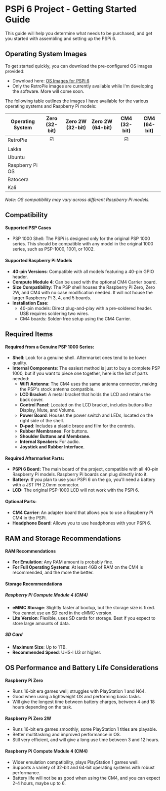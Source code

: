 # PSPi 6 Project - Getting Started Guide

This guide will help you determine what needs to be purchased, and get you started with assembling and setting up the PSPi 6.

## Operating System Images

To get started quickly, you can download the pre-configured OS images provided:

- Download here: [OS Images for PSPi 6](https://drive.proton.me/urls/04X9SX1KG8#zOBARZruUlqs)
- Only the RetroPie images are currently available while I'm developing the software. More will come soon.

The following table outlines the images I have available for the various operating systems and Raspberry Pi models:

| Operating System | Zero (32-bit) | Zero 2W (32-bit) | Zero 2W (64-bit) | CM4 (32-bit) | CM4 (64-bit) |
|------------------|:-------------:|:----------------:|:----------------:|:------------:|:------------:|
| RetroPie         | ☑️            |                  |                  | ☑️           |              |
| Lakka            |               |                  |                  |              |              |
| Ubuntu           |               |                  |                  |              |              |
| Raspberry Pi OS  |               |                  |                  |              |              |
| Batocera         |               |                  |                  |              |              |
| Kali             |               |                  |                  |              |              |

_Note: OS compatibility may vary across different Raspberry Pi models._

## Compatibility

#### Supported PSP Cases

- PSP 1000 Shell: The PSPi is designed only for the original PSP 1000 series. This should be compatible with any model in the original 1000 series, such as PSP-1000, 1001, or 1002.

#### Supported Raspberry Pi Models
  - **40-pin Versions**: Compatible with all models featuring a 40-pin GPIO header.
  - **Compute Module 4**: Can be used with the optional CM4 Carrier board.
  - **Size Compatibility**: The PSP shell houses the Raspberry Pi Zero, Zero 2W, and CM4 with no case modification needed. It will not house the larger Raspberry Pi 3, 4, and 5 boards.
  - **Installation Ease**:
    - 40-pin models: Direct plug-and-play with a pre-soldered header. USB requires soldering two wires.
    - CM4 boards: Solder-free setup using the CM4 Carrier.

## Required Items

#### Required from a Genuine PSP 1000 Series:
- **Shell**: Look for a genuine shell. Aftermarket ones tend to be lower quality.
- **Internal Components**: The easiest method is just to buy a complete PSP 1000, but if you want to piece one together, here is the list of parts needed:
  - **WiFi Antenna**: The CM4 uses the same antenna connector, making the PSP's stock antenna compatible.
  - **LCD Bracket**: A metal bracket that holds the LCD and retains the back cover.
  - **Control Panel**: Located on the LCD bracket, includes buttons like Display, Mute, and Volume.
  - **Power Board**: Houses the power switch and LEDs, located on the right side of the shell.
  - **D-pad**: Includes a plastic brace and film for the controls.
  - **Rubber Membranes**: For buttons.
  - **Shoulder Buttons and Membrane**.
  - **Internal Speakers**: For audio.
  - **Joystick and Rubber Interface**.

#### Required Aftermarket Parts:
- **PSPi 6 Board:** The main board of the project, compatible with all 40-pin Raspberry Pi models. Raspberry Pi boards can plug directly into it.
- **Battery:** If you plan to use your PSPi 6 on the go, you'll need a battery with a JST PH 2.0mm connector.
- **LCD:** The original PSP-1000 LCD will not work with the PSPi 6.

#### Optional Parts:
- **CM4 Carrier**: An adapter board that allows you to use a Raspberry Pi CM4 in the PSPi.
- **Headphone Board**: Allows you to use headphones with your PSPi 6.

## RAM and Storage Recommendations

#### RAM Recommendations

- **For Emulation**: Any RAM amount is probably fine.
- **For Full Operating Systems**: At least 4GB of RAM on the CM4 is recommended, and the more the better.

#### Storage Recommendations

##### Raspberry Pi Compute Module 4 (CM4)

- **eMMC Storage**: Slightly faster at bootup, but the storage size is fixed. You cannot use an SD card in the eMMC version.
- **Lite Version**: Flexible, uses SD cards for storage. Best if you expect to store large amounts of data.

##### SD Card

- **Maximum Size**: Up to 1TB.
- **Recommended Speed**: UHS-I U3 or higher.

## OS Performance and Battery Life Considerations

#### Raspberry Pi Zero

- Runs 16-bit era games well; struggles with PlayStation 1 and N64.
- Good when using a lightweight OS and performing basic tasks.
- Will give the longest time between battery charges, between 4 and 18 hours depending on the task.

#### Raspberry Pi Zero 2W

- Runs 16-bit era games smoothly; some PlayStation 1 titles are playable.
- Better multitasking and improved performance in OS.
- Still very efficient, and will give a long use time between 3 and 12 hours.

#### Raspberry Pi Compute Module 4 (CM4)

- Wider emulation compatibility, plays PlayStation 1 games well.
- Supports a variety of 32-bit and 64-bit operating systems with robust performance.
- Battery life will not be as good when using the CM4, and you can expect 2-4 hours, maybe up to 6.
